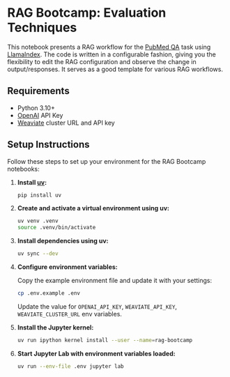 # RAG Bootcamp: Evaluation Techniques

This notebook presents a RAG workflow for the [PubMed QA](https://pubmedqa.github.io/) task using [LlamaIndex](https://www.llamaindex.ai/). The code is written in a configurable fashion, giving you the flexibility to edit the RAG configuration and observe the change in output/responses. It serves as a good template for various RAG workflows.

## Requirements

* Python 3.10+
* [OpenAI](https://platform.openai.com/) API Key 
* [Weaviate](https://console.weaviate.io/) cluster URL and API key

## Setup Instructions

Follow these steps to set up your environment for the RAG Bootcamp notebooks:

1. **Install [uv](https://github.com/astral-sh/uv):**

    ```bash
    pip install uv
    ```

2. **Create and activate a virtual environment using uv:**

    ```bash
    uv venv .venv
    source .venv/bin/activate
    ```

3. **Install dependencies using uv:**

    ```bash
    uv sync --dev
    ```

4. **Configure environment variables:**

    Copy the example environment file and update it with your settings:

    ```bash
    cp .env.example .env
    ```

    Update the value for `OPENAI_API_KEY`, `WEAVIATE_API_KEY`, `WEAVIATE_CLUSTER_URL` env variables.


5. **Install the Jupyter kernel:**

    ```bash
    uv run ipython kernel install --user --name=rag-bootcamp  
    ```

6. **Start Jupyter Lab with environment variables loaded:**

    ```bash
    uv run --env-file .env jupyter lab
    ```
